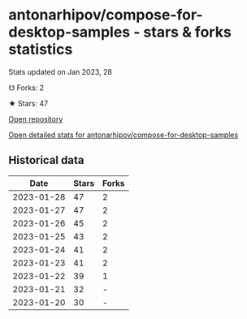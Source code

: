 # antonarhipov/compose-for-desktop-samples - stars & forks statistics

Stats updated on Jan 2023, 28

☋ Forks: 2

★ Stars: 47

[Open repository](https://github.com/antonarhipov/compose-for-desktop-samples)

[Open detailed stats for antonarhipov/compose-for-desktop-samples](https://reviewgithub.com/rep/antonarhipov/compose-for-desktop-samples)

## Historical data
| Date | Stars | Forks |
|------|-------|-------|
| 2023-01-28 | 47 | 2 | 
| 2023-01-27 | 47 | 2 | 
| 2023-01-26 | 45 | 2 | 
| 2023-01-25 | 43 | 2 | 
| 2023-01-24 | 41 | 2 | 
| 2023-01-23 | 41 | 2 | 
| 2023-01-22 | 39 | 1 | 
| 2023-01-21 | 32 | - | 
| 2023-01-20 | 30 | - | 

